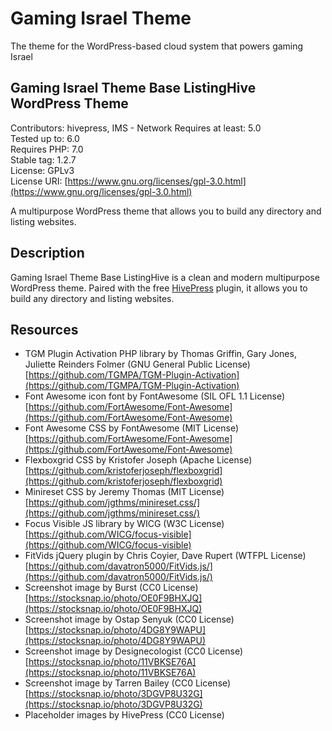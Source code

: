 # Gaming Israel Theme
The theme for the WordPress-based cloud system that powers gaming Israel

## Gaming Israel Theme Base ListingHive WordPress Theme

Contributors: hivepress, IMS - Network
Requires at least: 5.0  
Tested up to: 6.0  
Requires PHP: 7.0  
Stable tag: 1.2.7  
License: GPLv3  
License URI: [https://www.gnu.org/licenses/gpl-3.0.html](https://www.gnu.org/licenses/gpl-3.0.html)

A multipurpose WordPress theme that allows you to build any directory and listing websites.

## Description

Gaming Israel Theme Base ListingHive is a clean and modern multipurpose WordPress theme. Paired with the free [HivePress](https://wordpress.org/plugins/hivepress/) plugin, it allows you to build any directory and listing websites.

## Resources

- TGM Plugin Activation PHP library by Thomas Griffin, Gary Jones, Juliette Reinders Folmer (GNU General Public License) [https://github.com/TGMPA/TGM-Plugin-Activation](https://github.com/TGMPA/TGM-Plugin-Activation)
- Font Awesome icon font by FontAwesome (SIL OFL 1.1 License) [https://github.com/FortAwesome/Font-Awesome](https://github.com/FortAwesome/Font-Awesome)
- Font Awesome CSS by FontAwesome (MIT License) [https://github.com/FortAwesome/Font-Awesome](https://github.com/FortAwesome/Font-Awesome)
- Flexboxgrid CSS by Kristofer Joseph (Apache License) [https://github.com/kristoferjoseph/flexboxgrid](https://github.com/kristoferjoseph/flexboxgrid)
- Minireset CSS by Jeremy Thomas (MIT License) [https://github.com/jgthms/minireset.css/](https://github.com/jgthms/minireset.css/)
- Focus Visible JS library by WICG (W3C License) [https://github.com/WICG/focus-visible](https://github.com/WICG/focus-visible)
- FitVids jQuery plugin by Chris Coyier, Dave Rupert (WTFPL License) [https://github.com/davatron5000/FitVids.js/](https://github.com/davatron5000/FitVids.js/)
- Screenshot image by Burst (CC0 License) [https://stocksnap.io/photo/OE0F9BHXJQ](https://stocksnap.io/photo/OE0F9BHXJQ)
- Screenshot image by Ostap Senyuk (CC0 License) [https://stocksnap.io/photo/4DG8Y9WAPU](https://stocksnap.io/photo/4DG8Y9WAPU)
- Screenshot image by Designecologist (CC0 License) [https://stocksnap.io/photo/11VBKSE76A](https://stocksnap.io/photo/11VBKSE76A)
- Screenshot image by Tarren Bailey (CC0 License) [https://stocksnap.io/photo/3DGVP8U32G](https://stocksnap.io/photo/3DGVP8U32G)
- Placeholder images by HivePress (CC0 License)

